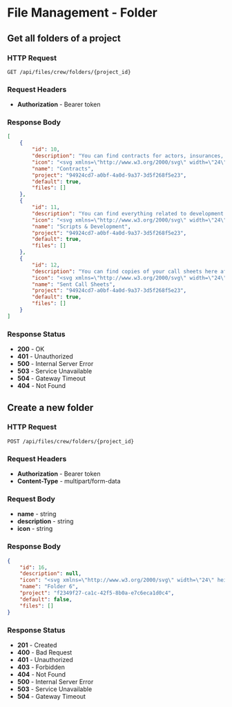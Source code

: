 # File Management - Folder

## Get all folders of a project

### HTTP Request

```http
GET /api/files/crew/folders/{project_id}
```

### Request Headers

- **Authorization** - Bearer token

### Response Body

```json
[
    {
        "id": 10,
        "description": "You can find contracts for actors, insurances, and more here.",
        "icon": "<svg xmlns=\"http://www.w3.org/2000/svg\" width=\"24\" height=\"24\" viewBox=\"0 0 24 24\" fill=\"none\" stroke=\"currentColor\" stroke-width=\"2\" stroke-linecap=\"round\" stroke-linejoin=\"round\" class=\"lucide lucide-book-open-text\"><path d=\"M2 3h6a4 4 0 0 1 4 4v14a3 3 0 0 0-3-3H2z\"></path><path d=\"M22 3h-6a4 4 0 0 0-4 4v14a3 3 0 0 1 3-3h7z\"></path><path d=\"M6 8h2\"></path><path d=\"M6 12h2\"></path><path d=\"M16 8h2\"></path><path d=\"M16 12h2\"></path></svg>",
        "name": "Contracts",
        "project": "94924cd7-a0bf-4a0d-9a37-3d5f268f5e23",
        "default": true,
        "files": []
    },
    {
        "id": 11,
        "description": "You can find everything related to development here.",
        "icon": "<svg xmlns=\"http://www.w3.org/2000/svg\" width=\"24\" height=\"24\" viewBox=\"0 0 24 24\" fill=\"none\" stroke=\"currentColor\" stroke-width=\"2\" stroke-linecap=\"round\" stroke-linejoin=\"round\" class=\"lucide lucide-square-plus\"><rect width=\"18\" height=\"18\" x=\"3\" y=\"3\" rx=\"2\"></rect><path d=\"M8 12h8\"></path><path d=\"M12 8v8\"></path></svg>",
        "name": "Scripts & Development",
        "project": "94924cd7-a0bf-4a0d-9a37-3d5f268f5e23",
        "default": true,
        "files": []
    },
    {
        "id": 12,
        "description": "You can find copies of your call sheets here after sending them to your crew.",
        "icon": "<svg xmlns=\"http://www.w3.org/2000/svg\" width=\"24\" height=\"24\" viewBox=\"0 0 24 24\" fill=\"none\" stroke=\"currentColor\" stroke-width=\"2\" stroke-linecap=\"round\" stroke-linejoin=\"round\" class=\"lucide lucide-file-spreadsheet\"><path d=\"M15 2H6a2 2 0 0 0-2 2v16a2 2 0 0 0 2 2h12a2 2 0 0 0 2-2V7Z\"></path><path d=\"M14 2v4a2 2 0 0 0 2 2h4\"></path><path d=\"M8 13h2\"></path><path d=\"M14 13h2\"></path><path d=\"M8 17h2\"></path><path d=\"M14 17h2\"></path></svg>",
        "name": "Sent Call Sheets",
        "project": "94924cd7-a0bf-4a0d-9a37-3d5f268f5e23",
        "default": true,
        "files": []
    }
]
```

### Response Status

- **200** - OK
- **401** - Unauthorized
- **500** - Internal Server Error
- **503** - Service Unavailable
- **504** - Gateway Timeout
- **404** - Not Found

## Create a new folder

### HTTP Request

```http
POST /api/files/crew/folders/{project_id}
```

### Request Headers

- **Authorization** - Bearer token
- **Content-Type** - multipart/form-data

### Request Body

- **name** - string
- **description** - string
- **icon** - string

### Response Body

```json
{
    "id": 16,
    "description": null,
    "icon": "<svg xmlns=\"http://www.w3.org/2000/svg\" width=\"24\" height=\"24\" viewBox=\"0 0 24 24\" fill=\"none\" stroke=\"currentColor\" stroke-width=\"2\" stroke-linecap=\"round\" stroke-linejoin=\"round\" class=\"lucide lucide-book-open-text\"><path d=\"M2 3h6a4 4 0 0 1 4 4v14a3 3 0 0 0-3-3H2z\"></path><path d=\"M22 3h-6a4 4 0 0 0-4 4v14a3 3 0 0 1 3-3h7z\"></path><path d=\"M6 8h2\"></path><path d=\"M6 12h2\"></path><path d=\"M16 8h2\"></path><path d=\"M16 12h2\"></path></svg>",
    "name": "Folder 6",
    "project": "f2349f27-ca1c-42f5-8b0a-e7c6eca1d0c4",
    "default": false,
    "files": []
}
```

### Response Status

- **201** - Created
- **400** - Bad Request
- **401** - Unauthorized
- **403** - Forbidden
- **404** - Not Found
- **500** - Internal Server Error
- **503** - Service Unavailable
- **504** - Gateway Timeout
